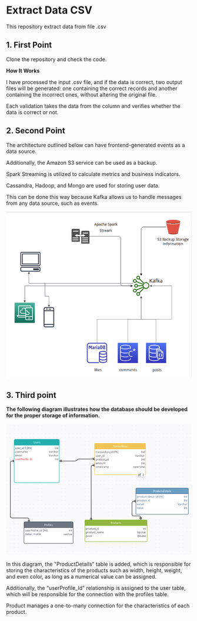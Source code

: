 # Extract Data CSV


This repository extract data from file .csv

## 1. **First Point**

Clone the repository and check the code.

 **How It Works**

I have processed the input .csv file, and if the data is correct, two output files will be generated: one containing 
the correct records and another containing the incorrect ones, without altering the original file.

Each validation takes the data from the column and verifies whether the data is correct or not.

## 2. **Second Point** 


The architecture outlined below can have frontend-generated events as a data source.

Additionally, the Amazon S3 
service can be used as a backup.

Spark Streaming is utilized to calculate metrics and business indicators.

Cassandra, Hadoop, and Mongo are used for storing user data.

This can be done this way because Kafka allows us to handle messages from any data source, such as events.


![Secondpoint.png](assets%2FSecondpoint.png)


## 3. **Third point**

**The following diagram illustrates how the database should be developed for the proper storage of information.**

![ThirdPoint.png](assets%2FThirdPoint.png)

In this diagram, the "ProductDetails" table is added, which is responsible for storing the characteristics of the 
products
such as width, height, weight, and even color, as long as a numerical value can be assigned.

Additionally, the "userProfile_Id" relationship is assigned to the user table, which will be responsible for the 
connection with the profiles table.

Product manages a one-to-many connection for the characteristics of each product.